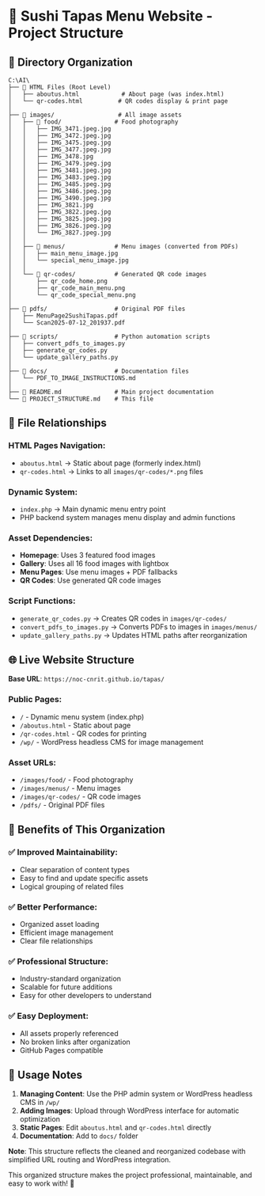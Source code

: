 # 🍣 Sushi Tapas Menu Website - Project Structure

## 📁 Directory Organization

```
C:\AI\
├── 📄 HTML Files (Root Level)
│   ├── aboutus.html            # About page (was index.html)
│   └── qr-codes.html          # QR codes display & print page
│
├── 📁 images/                  # All image assets
│   ├── 📁 food/               # Food photography
│   │   ├── IMG_3471.jpeg.jpg
│   │   ├── IMG_3472.jpeg.jpg
│   │   ├── IMG_3475.jpeg.jpg
│   │   ├── IMG_3477.jpeg.jpg
│   │   ├── IMG_3478.jpg
│   │   ├── IMG_3479.jpeg.jpg
│   │   ├── IMG_3481.jpeg.jpg
│   │   ├── IMG_3483.jpeg.jpg
│   │   ├── IMG_3485.jpeg.jpg
│   │   ├── IMG_3486.jpeg.jpg
│   │   ├── IMG_3490.jpeg.jpg
│   │   ├── IMG_3821.jpg
│   │   ├── IMG_3822.jpeg.jpg
│   │   ├── IMG_3825.jpeg.jpg
│   │   ├── IMG_3826.jpeg.jpg
│   │   └── IMG_3827.jpeg.jpg
│   │
│   ├── 📁 menus/              # Menu images (converted from PDFs)
│   │   ├── main_menu_image.jpg
│   │   └── special_menu_image.jpg
│   │
│   └── 📁 qr-codes/           # Generated QR code images
│       ├── qr_code_home.png
│       ├── qr_code_main_menu.png
│       └── qr_code_special_menu.png
│
├── 📁 pdfs/                   # Original PDF files
│   ├── MenuPage2SushiTapas.pdf
│   └── Scan2025-07-12_201937.pdf
│
├── 📁 scripts/                # Python automation scripts
│   ├── convert_pdfs_to_images.py
│   ├── generate_qr_codes.py
│   └── update_gallery_paths.py
│
├── 📁 docs/                   # Documentation files
│   └── PDF_TO_IMAGE_INSTRUCTIONS.md
│
├── 📄 README.md               # Main project documentation
└── 📄 PROJECT_STRUCTURE.md    # This file
```

## 🔗 File Relationships

### **HTML Pages Navigation:**
- `aboutus.html` → Static about page (formerly index.html)
- `qr-codes.html` → Links to all `images/qr-codes/*.png` files

### **Dynamic System:**
- `index.php` → Main dynamic menu entry point
- PHP backend system manages menu display and admin functions

### **Asset Dependencies:**
- **Homepage**: Uses 3 featured food images
- **Gallery**: Uses all 16 food images with lightbox
- **Menu Pages**: Use menu images + PDF fallbacks
- **QR Codes**: Use generated QR code images

### **Script Functions:**
- `generate_qr_codes.py` → Creates QR codes in `images/qr-codes/`
- `convert_pdfs_to_images.py` → Converts PDFs to images in `images/menus/`
- `update_gallery_paths.py` → Updates HTML paths after reorganization

## 🌐 Live Website Structure

**Base URL**: `https://noc-cnrit.github.io/tapas/`

### **Public Pages:**
- `/` - Dynamic menu system (index.php)
- `/aboutus.html` - Static about page
- `/qr-codes.html` - QR codes for printing
- `/wp/` - WordPress headless CMS for image management

### **Asset URLs:**
- `/images/food/` - Food photography
- `/images/menus/` - Menu images
- `/images/qr-codes/` - QR code images
- `/pdfs/` - Original PDF files

## 🎯 Benefits of This Organization

### **✅ Improved Maintainability:**
- Clear separation of content types
- Easy to find and update specific assets
- Logical grouping of related files

### **✅ Better Performance:**
- Organized asset loading
- Efficient image management
- Clear file relationships

### **✅ Professional Structure:**
- Industry-standard organization
- Scalable for future additions
- Easy for other developers to understand

### **✅ Easy Deployment:**
- All assets properly referenced
- No broken links after organization
- GitHub Pages compatible

## 📝 Usage Notes

1. **Managing Content**: Use the PHP admin system or WordPress headless CMS in `/wp/`
2. **Adding Images**: Upload through WordPress interface for automatic optimization
3. **Static Pages**: Edit `aboutus.html` and `qr-codes.html` directly
4. **Documentation**: Add to `docs/` folder

**Note**: This structure reflects the cleaned and reorganized codebase with simplified URL routing and WordPress integration.

This organized structure makes the project professional, maintainable, and easy to work with! 🚀
